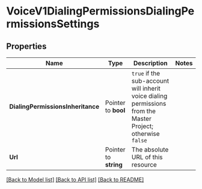# VoiceV1DialingPermissionsDialingPermissionsSettings

## Properties

Name | Type | Description | Notes
------------ | ------------- | ------------- | -------------
**DialingPermissionsInheritance** | Pointer to **bool** | `true` if the sub-account will inherit voice dialing permissions from the Master Project; otherwise `false` |
**Url** | Pointer to **string** | The absolute URL of this resource |

[[Back to Model list]](../README.md#documentation-for-models) [[Back to API list]](../README.md#documentation-for-api-endpoints) [[Back to README]](../README.md)


